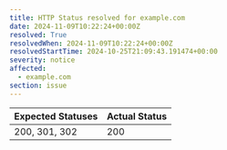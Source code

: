 ```yaml
---
title: HTTP Status resolved for example.com
date: 2024-11-09T10:22:24+00:00Z
resolved: True
resolvedWhen: 2024-11-09T10:22:24+00:00Z
resolvedStartTime: 2024-10-25T21:09:43.191474+00:00
severity: notice
affected:
  - example.com
section: issue
---
```


| Expected Statuses | Actual Status  |
|-------------------|----------------|
| 200, 301, 302 | 200 |
